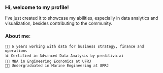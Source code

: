 ### Hi, welcome to my profile!

I've just created it to showcase my abilities, especially in data analytics and visualization, besides contributing to the community.

### About me:
	👨‍💻 6 years working with data for business strategy, finance and operations
 	📊 Certified in Advanced Data Analysis by preditiva.ai
	👨‍🎓 MBA in Engineering Economics at UFRJ
	👨‍🎓 Undergraduated in Marine Engineering at UFRJ



<!--
**gwollner/gwollner** is a ✨ _special_ ✨ repository because its `README.md` (this file) appears on your GitHub profile.

Here are some ideas to get you started:

- 🔭 I’m currently working on ...
- 🌱 I’m currently learning ...
- 👯 I’m looking to collaborate on ...
- 🤔 I’m looking for help with ...
- 💬 Ask me about ...
- 📫 How to reach me: ...
- 😄 Pronouns: ...
- ⚡ Fun fact: ...
-->

